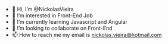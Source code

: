 - 👋 Hi, I’m @NickolasVieira
- 👀 I’m interested in Front-End Job
- 🌱 I’m currently learning Javascript and Angular
- 💞️ I’m looking to collaborate on Front-End
- 📫 How to reach me my email is nickolas.vieira@hotmail.com

<!---
NickolasVieira/NickolasVieira is a ✨ special ✨ repository because its `README.md` (this file) appears on your GitHub profile.
You can click the Preview link to take a look at your changes.
--->
